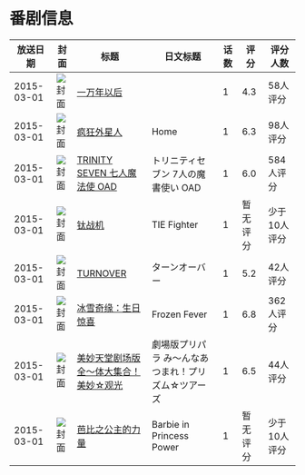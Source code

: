 # 番剧信息

|放送日期|封面|标题|日文标题|话数|评分|评分人数|
|---|---|---|---|---|---|---|
|2015-03-01|![封面](https://lain.bgm.tv/pic/cover/c/ee/5e/47217_SASTy.jpg)|[一万年以后](https://bangumi.tv/subject/47217)||1|4.3|58人评分|
|2015-03-01|![封面](https://lain.bgm.tv/pic/cover/c/92/6d/111889_09w99.jpg)|[疯狂外星人](https://bangumi.tv/subject/111889)|Home|1|6.3|98人评分|
|2015-03-01|![封面](https://lain.bgm.tv/pic/cover/c/11/f4/117095_5px5Z.jpg)|[TRINITY SEVEN 七人魔法使 OAD](https://bangumi.tv/subject/117095)|トリニティセブン 7人の魔書使い OAD|1|6.0|584人评分|
|2015-03-01|![封面](https://lain.bgm.tv/pic/cover/c/a0/32/245537_jAb9i.jpg)|[钛战机](https://bangumi.tv/subject/245537)|TIE Fighter|1|暂无评分|少于10人评分|
|2015-03-01|![封面](https://lain.bgm.tv/pic/cover/c/f5/fb/128808_QuiJ4.jpg)|[TURNOVER](https://bangumi.tv/subject/128808)|ターンオーバー|1|5.2|42人评分|
|2015-03-01|![封面](https://lain.bgm.tv/pic/cover/c/df/09/112481_j7g07.jpg)|[冰雪奇缘：生日惊喜](https://bangumi.tv/subject/112481)|Frozen Fever|1|6.8|362人评分|
|2015-03-01|![封面](https://lain.bgm.tv/pic/cover/c/cb/5d/110581_6Kl14.jpg)|[美妙天堂剧场版 全～体大集合！美妙☆观光](https://bangumi.tv/subject/110581)|劇場版プリパラ み～んなあつまれ！プリズム☆ツアーズ|1|6.5|44人评分|
|2015-03-01|![封面](https://lain.bgm.tv/pic/cover/c/72/3e/116184_pJIgg.jpg)|[芭比之公主的力量](https://bangumi.tv/subject/116184)|Barbie in Princess Power|1|暂无评分|少于10人评分|
